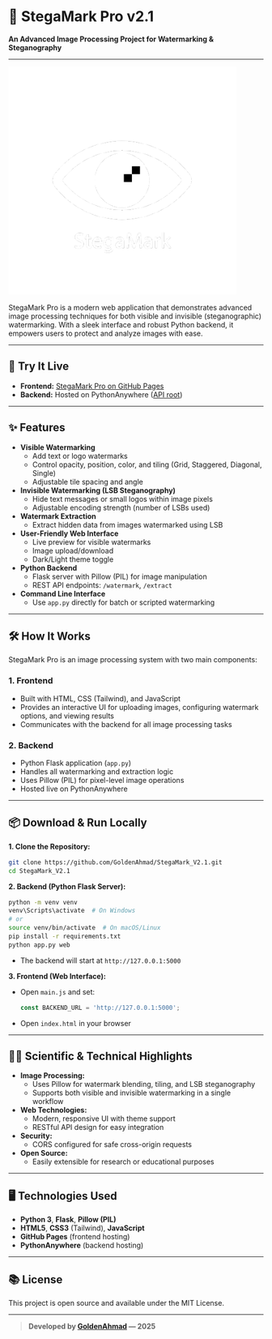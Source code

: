 # 🌊 StegaMark Pro v2.1

**An Advanced Image Processing Project for Watermarking & Steganography**

---

![StegaMark Logo](StegaMarkLogo.webp)

StegaMark Pro is a modern web application that demonstrates advanced image processing techniques for both visible and invisible (steganographic) watermarking. With a sleek interface and robust Python backend, it empowers users to protect and analyze images with ease.

---

## 🚀 Try It Live

- **Frontend:** [StegaMark Pro on GitHub Pages](https://goldenahmad.github.io/StegaMark_V2.1/)
- **Backend:** Hosted on PythonAnywhere ([API root](https://0QuQ.pythonanywhere.com))

---

## ✨ Features

- **Visible Watermarking**
  - Add text or logo watermarks
  - Control opacity, position, color, and tiling (Grid, Staggered, Diagonal, Single)
  - Adjustable tile spacing and angle
- **Invisible Watermarking (LSB Steganography)**
  - Hide text messages or small logos within image pixels
  - Adjustable encoding strength (number of LSBs used)
- **Watermark Extraction**
  - Extract hidden data from images watermarked using LSB
- **User-Friendly Web Interface**
  - Live preview for visible watermarks
  - Image upload/download
  - Dark/Light theme toggle
- **Python Backend**
  - Flask server with Pillow (PIL) for image manipulation
  - REST API endpoints: `/watermark`, `/extract`
- **Command Line Interface**
  - Use `app.py` directly for batch or scripted watermarking

---

## 🛠️ How It Works

StegaMark Pro is an image processing system with two main components:

### 1. Frontend
- Built with HTML, CSS (Tailwind), and JavaScript
- Provides an interactive UI for uploading images, configuring watermark options, and viewing results
- Communicates with the backend for all image processing tasks

### 2. Backend
- Python Flask application (`app.py`)
- Handles all watermarking and extraction logic
- Uses Pillow (PIL) for pixel-level image operations
- Hosted live on PythonAnywhere

---

## 📦 Download & Run Locally

**1. Clone the Repository:**
```bash
git clone https://github.com/GoldenAhmad/StegaMark_V2.1.git
cd StegaMark_V2.1
```

**2. Backend (Python Flask Server):**
```bash
python -m venv venv
venv\Scripts\activate  # On Windows
# or
source venv/bin/activate  # On macOS/Linux
pip install -r requirements.txt
python app.py web
```
- The backend will start at `http://127.0.0.1:5000`

**3. Frontend (Web Interface):**
- Open `main.js` and set:
  ```js
  const BACKEND_URL = 'http://127.0.0.1:5000';
  ```
- Open `index.html` in your browser

---

## 🧑‍🔬 Scientific & Technical Highlights

- **Image Processing:**
  - Uses Pillow for watermark blending, tiling, and LSB steganography
  - Supports both visible and invisible watermarking in a single workflow
- **Web Technologies:**
  - Modern, responsive UI with theme support
  - RESTful API design for easy integration
- **Security:**
  - CORS configured for safe cross-origin requests
- **Open Source:**
  - Easily extensible for research or educational purposes

---

## 🖥️ Technologies Used

- **Python 3**, **Flask**, **Pillow (PIL)**
- **HTML5**, **CSS3** (Tailwind), **JavaScript**
- **GitHub Pages** (frontend hosting)
- **PythonAnywhere** (backend hosting)

---

## 📚 License

This project is open source and available under the MIT License.

---

> **Developed by [GoldenAhmad](https://github.com/GoldenAhmad) — 2025**
